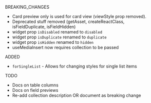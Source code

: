 BREAKING_CHANGES

- Card preview only is used for card view (viewStyle prop removed).
- Deprecated stuff removed (getAsset, createReactClass, isFieldDuplicate, isFieldHidden)
- widget prop `isDisabled` renamed to `disabled`
- widget prop `isDuplicate` renamed to `duplicate`
- widget prop `isHidden` renamed to `hidden`
- useMediaInsert now requires collection to be passed

ADDED
- `forSingleList` - Allows for changing styles for single list items

TODO

- Docs on table columns
- Docs on field previews
- Re-add collection description OR document as breaking change
